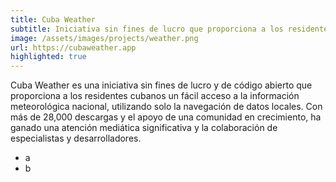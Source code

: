 ```yaml
---
title: Cuba Weather
subtitle: Iniciativa sin fines de lucro que proporciona a los residentes cubanos un fácil acceso a la información meteorológica nacional.
image: /assets/images/projects/weather.png
url: https://cubaweather.app
highlighted: true
---
```


Cuba Weather es una iniciativa sin fines de lucro y de código abierto que proporciona a los residentes cubanos un fácil acceso a la información meteorológica nacional, utilizando solo la navegación de datos locales. Con más de 28,000 descargas y el apoyo de una comunidad en crecimiento, ha ganado una atención mediática significativa y la colaboración de especialistas y desarrolladores.

- a
- b

